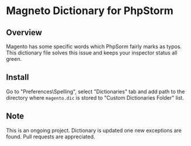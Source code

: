 Magneto Dictionary for PhpStorm
===========================

Overview
-------
Magento has some specific words which PhpSorm fairly marks as typos. This dictionary file solves this issue and keeps your inspector status all green.

Install
-------
Go to "Preferences\Spelling", select "Dictionaries" tab and add path to the directory where `magento.dic` is stored to "Custom Dictionaries Folder" list.

Note
-------
This is an ongoing project. Dictionary is updated one new exceptions are found. Pull requests are appreciated.